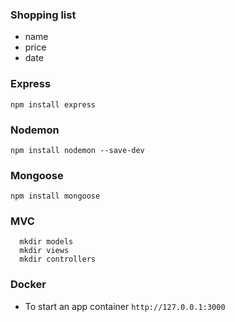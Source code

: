 ### Shopping list
- name 
- price
- date

### Express

`npm install express`

### Nodemon
`npm install nodemon --save-dev`

### Mongoose 

`npm install mongoose`


### MVC

```
  mkdir models
  mkdir views
  mkdir controllers
```
### Docker  

- To start an app container
`http://127.0.0.1:3000`
